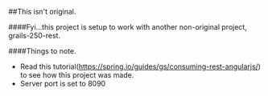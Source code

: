 ##This isn't original. 

####Fyi...this project is setup to work with another non-original project, grails-250-rest.

####Things to note.
* Read this tutorial(https://spring.io/guides/gs/consuming-rest-angularjs/) to see how this project was made.
* Server port is set to 8090
